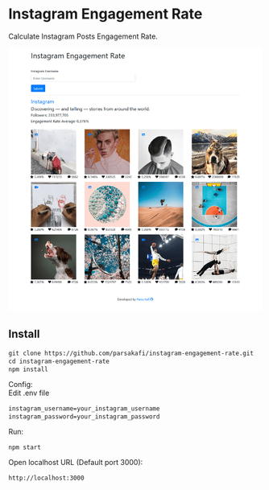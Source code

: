 # Instagram Engagement Rate   
Calculate Instagram Posts Engagement Rate. 

![Instagram Engagement Rate](screenshot.png)

## Install
```shell
git clone https://github.com/parsakafi/instagram-engagement-rate.git
cd instagram-engagement-rate
npm install
```
Config:   
Edit .env file
```shell
instagram_username=your_instagram_username
instagram_password=your_instagram_password
```
Run:
```shell
npm start
```
Open localhost URL (Default port 3000):
```shell
http://localhost:3000
```